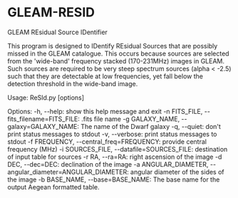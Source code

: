 # GLEAM-RESID
GLEAM REsidual Source IDentifier

This program is designed to IDentify REsidual Sources that are possibly missed in the GLEAM catalogue. This occurs because sources are selected from the 'wide-band' frequency stacked (170-231MHz) images in GLEAM. Such sources are required to be very steep spectrum sources (alpha < -2.5) such that they are detectable at low frequencies, yet fall below the detection threshold in the wide-band image. 

Usage: ReSId.py [options]

Options:
-h, --help:                                                 show this help message and exit
-n FITS_FILE, --fits_filename=FITS_FILE:                    .fits file name
-g GALAXY_NAME, --galaxy=GALAXY_NAME:                       The name of the Dwarf galaxy
-q, --quiet:                                                don't print status messages to stdout
-v, --verbose:                                              print status messages to stdout
-f FREQUENCY, --central_freq=FREQUENCY:                     provide central frequency (MHz)
-i SOURCES_FILE, --datafile=SOURCES_FILE:                   destination of input table for sources
-r RA, --ra=RA:                                             right ascension of the image
-d DEC, --dec=DEC:                                          declination of the image
-a ANGULAR_DIAMETER, --angular_diameter=ANGULAR_DIAMETER:   angular diameter of the sides of the image
-b BASE_NAME, --base=BASE_NAME:                             The base name for the output Aegean formatted table.
